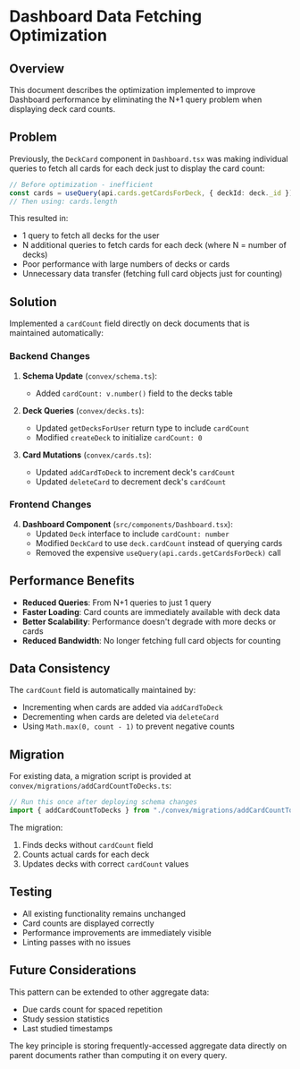 # Dashboard Data Fetching Optimization

## Overview

This document describes the optimization implemented to improve Dashboard performance by eliminating the N+1 query problem when displaying deck card counts.

## Problem

Previously, the `DeckCard` component in `Dashboard.tsx` was making individual queries to fetch all cards for each deck just to display the card count:

```typescript
// Before optimization - inefficient
const cards = useQuery(api.cards.getCardsForDeck, { deckId: deck._id });
// Then using: cards.length
```

This resulted in:
- 1 query to fetch all decks for the user
- N additional queries to fetch cards for each deck (where N = number of decks)
- Poor performance with large numbers of decks or cards
- Unnecessary data transfer (fetching full card objects just for counting)

## Solution

Implemented a `cardCount` field directly on deck documents that is maintained automatically:

### Backend Changes

1. **Schema Update** (`convex/schema.ts`):
   - Added `cardCount: v.number()` field to the decks table

2. **Deck Queries** (`convex/decks.ts`):
   - Updated `getDecksForUser` return type to include `cardCount`
   - Modified `createDeck` to initialize `cardCount: 0`

3. **Card Mutations** (`convex/cards.ts`):
   - Updated `addCardToDeck` to increment deck's `cardCount`
   - Updated `deleteCard` to decrement deck's `cardCount`

### Frontend Changes

4. **Dashboard Component** (`src/components/Dashboard.tsx`):
   - Updated `Deck` interface to include `cardCount: number`
   - Modified `DeckCard` to use `deck.cardCount` instead of querying cards
   - Removed the expensive `useQuery(api.cards.getCardsForDeck)` call

## Performance Benefits

- **Reduced Queries**: From N+1 queries to just 1 query
- **Faster Loading**: Card counts are immediately available with deck data
- **Better Scalability**: Performance doesn't degrade with more decks or cards
- **Reduced Bandwidth**: No longer fetching full card objects for counting

## Data Consistency

The `cardCount` field is automatically maintained by:
- Incrementing when cards are added via `addCardToDeck`
- Decrementing when cards are deleted via `deleteCard`
- Using `Math.max(0, count - 1)` to prevent negative counts

## Migration

For existing data, a migration script is provided at `convex/migrations/addCardCountToDecks.ts`:

```typescript
// Run this once after deploying schema changes
import { addCardCountToDecks } from "./convex/migrations/addCardCountToDecks";
```

The migration:
1. Finds decks without `cardCount` field
2. Counts actual cards for each deck
3. Updates decks with correct `cardCount` values

## Testing

- All existing functionality remains unchanged
- Card counts are displayed correctly
- Performance improvements are immediately visible
- Linting passes with no issues

## Future Considerations

This pattern can be extended to other aggregate data:
- Due cards count for spaced repetition
- Study session statistics
- Last studied timestamps

The key principle is storing frequently-accessed aggregate data directly on parent documents rather than computing it on every query.
